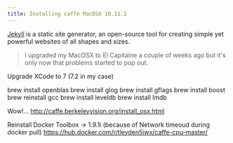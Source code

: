 ```yaml
---
title: Installing caffe MacOSX 10.11.2
---
```


<p class="lead"> <a href="http://jekyllrb.com">Jekyll</a> is a static site generator, an open-source tool for creating simple yet powerful websites of all shapes and sizes.</p>


> I upgraded my MacOSX to El Capitaine a couple of weeks ago but it's only now that problems started to pop out.



Upgrade XCode to 7 (7.2 in my case)

brew install openblas
brew install glog
brew install gflags
brew install boost
brew reinstall gcc
brew install leveldb
brew install lmdb


Wow!... http://caffe.berkeleyvision.org/install_osx.html

Reinstall Docker Toolbox -> 1.9.1i (because of Network timeoud during docker pull)
https://hub.docker.com/r/tleyden5iwx/caffe-cpu-master/
